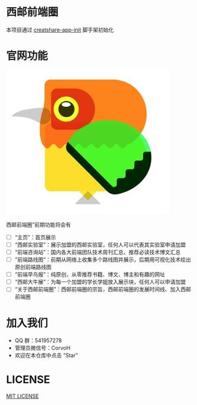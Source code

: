 # 西邮前端圈

本项目通过 [creatshare-app-init](https://github.com/creatshare-demos/creatshare-app-init) 脚手架初始化

# 官网功能

![](./material/earlyBirds.jpg)

西邮前端圈”前期功能将会有

- [ ] “主页”：首页展示
- [ ] “西邮实验室”：展示加盟的西邮实验室，任何人可以代表其实验室申请加盟
- [ ] “前端咨询站”：国内各大前端团队技术周刊汇总、推荐必读技术博文汇总
- [ ] ”前端路线图“：前期从网络上收集多个路线图并展示，后期用可视化技术绘出原创前端路线图
- [ ] “前端早鸟报”：纯原创，从零推荐书籍、博文、博主和有趣的网址
- [ ] “西邮大牛展”：为每一个加盟的学长学姐放入展示块，任何人可以申请加盟
- [ ] “关于西邮前端圈”：西邮前端圈的宗旨，西邮前端圈的发展时间线、加入西邮前端圈

# 加入我们

* QQ 群：541957278
* 管理员微信号：CorvoH
* 欢迎在本仓库中点击 “Star”

# LICENSE

[MIT LICENSE](./LICENSE)